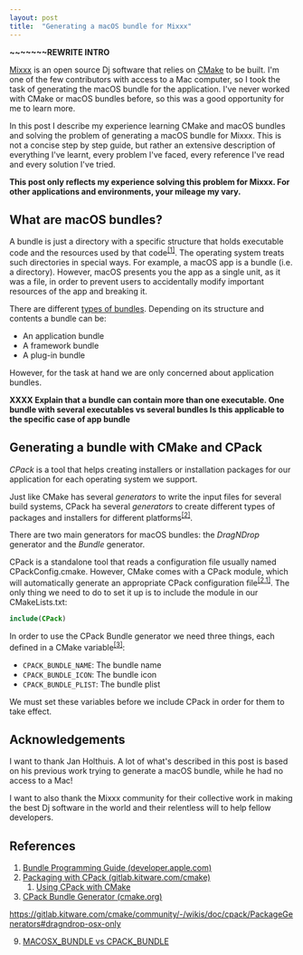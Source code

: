 ```yaml
---
layout: post
title:  "Generating a macOS bundle for Mixxx"
---
```


**~~~~~~~REWRITE INTRO**

[Mixxx](https://mixxx.org/) is an open source Dj software that relies on
[CMake](https://cmake.org/) to be built. I'm one of the few contributors with access to a Mac computer, so I took the task
of generating the macOS bundle for the application. I've never worked with CMake or macOS bundles before, so this was a good opportunity for me to learn more.

In this post I describe my experience learning CMake and macOS bundles and solving the problem of generating a macOS bundle for Mixxx.
This is not a concise step by step guide, but rather an extensive description of everything I've learnt,
every problem I've faced, every reference I've read and every solution I've tried.

**This post only reflects my experience solving this problem for Mixxx. For other applications and environments, your mileage my vary.**

## What are macOS bundles?

A bundle is just a directory with a specific structure that
holds executable code and the resources used by that code<sup>[[1]](#ref-bundle-programming-guide)</sup>.
The operating system treats such directories in special ways. For example, a macOS
app is a bundle (i.e. a directory). However, macOS presents you the app
as a single unit, as it was a file, in order to prevent users to accidentally
modify important resources of the app and breaking it.

There are different [types of bundles](https://developer.apple.com/library/archive/documentation/CoreFoundation/Conceptual/CFBundles/AboutBundles/AboutBundles.html#//apple_ref/doc/uid/10000123i-CH100-SW7). Depending on its structure and contents
a bundle can be:

- An application bundle
- A framework bundle
- A plug-in bundle

However, for the task at hand we are only concerned about application bundles.

**XXXX Explain that a bundle can contain more than one executable. One bundle with several executables vs several bundles
Is this applicable to the specific case of app bundle**

## Generating a bundle with CMake and CPack

*CPack* is a tool that helps creating installers or installation packages for our application
for each operating system we support.

Just like CMake has several *generators* to write the input files for several build systems,
CPack ha several *generators* to create different types of packages and installers
for different platforms<sup>[[2]](#ref-packaging-with-cpack)</sup>.

There are two main generators for macOS bundles: the *DragNDrop* generator and the *Bundle* generator.

CPack is a standalone tool that reads a configuration file usually named CPackConfig.cmake.
However, CMake comes with a CPack module, which will automatically generate an
appropriate CPack configuration file<sup>[[2.1]](#ref-using-cpack-with-cmake)</sup>.
The only thing we need to do to set it up is to include the module in our CMakeLists.txt:
```cmake
include(CPack)
```

In order to use the CPack Bundle generator we need three things, each defined in a CMake variable<sup>[[3]](#ref-cpack-bundle-generator)</sup>:

- `CPACK_BUNDLE_NAME`: The bundle name
- `CPACK_BUNDLE_ICON`: The bundle icon
- `CPACK_BUNDLE_PLIST`: The bundle plist

We must set these variables before we include CPack in order for them to take effect.

## Acknowledgements

I want to thank Jan Holthuis. A lot of what's described in this post
is based on his previous work trying to generate a macOS
bundle, while he had no access to a Mac!

I want to also thank the Mixxx community for their collective work
in making the best Dj software in the world and their relentless will to help
fellow developers.

## References

1. <span id="ref-bundle-programming-guide" class="ref">[Bundle Programming Guide (developer.apple.com)](https://developer.apple.com/library/archive/documentation/CoreFoundation/Conceptual/CFBundles/Introduction/Introduction.html)</span>
2. <span id="ref-packaging-with-cpack" class="ref">[Packaging with CPack (gitlab.kitware.com/cmake)](https://gitlab.kitware.com/cmake/community/-/wikis/doc/cpack/Packaging-With-CPack)</span>
    1. <span id="ref-using-cpack-with-cmake" class="ref">[Using CPack with CMake](https://gitlab.kitware.com/cmake/community/-/wikis/doc/cpack/Packaging-With-CPack#using-cpack-with-cmake)</span>
3. <span id="ref-cpack-bundle-generator" class="ref">[CPack Bundle Generator (cmake.org)](https://cmake.org/cmake/help/git-stage/cpack_gen/bundle.html)</span>

https://gitlab.kitware.com/cmake/community/-/wikis/doc/cpack/PackageGenerators#dragndrop-osx-only

9. <span class="ref">[MACOSX_BUNDLE vs CPACK_BUNDLE](https://stackoverflow.com/a/44629910)</span>